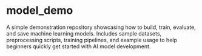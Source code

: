 # model_demo
A simple demonstration repository showcasing how to build, train, evaluate, and save machine learning models. Includes sample datasets, preprocessing scripts, training pipelines, and example usage to help beginners quickly get started with AI model development.
